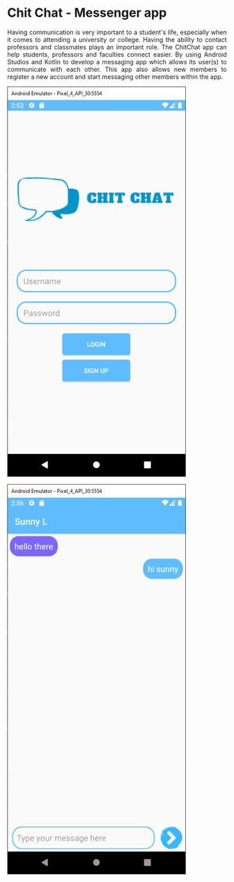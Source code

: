 # Chit Chat - Messenger app 


<p align="justify">
Having communication is very important to a student's life, especially when it comes to attending a university or college. Having the ability to contact professors and classmates plays an important role. The ChitChat app can help students, professors and faculties connect easier. By using Android Studios and Kotlin to develop a messaging app which allows its user(s) to communicate with each other. This app also allows new members to register a new account and start messaging other members within the app.
</p>

![Gameplay](https://github.com/twlai251/Chit-Chat/blob/main/app/src/main/res/drawable/Capture.PNG)

![Gameplay](https://github.com/twlai251/Chit-Chat/blob/main/app/src/main/res/drawable/Capture2.PNG)
